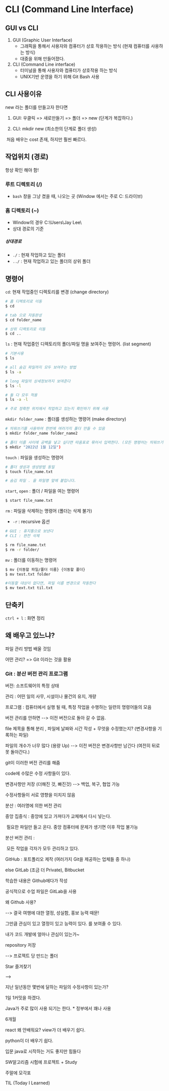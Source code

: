 # CLI (Command Line Interface)

## GUI vs CLI

1. GUI (Graphic User Interface)
   * 그래픽을 통해서 사용자와 컴퓨터가 상호 작용하는 방식 (현재 컴퓨터를 사용하는 방식)
   * 대중을 위해 만들어졌다.
2. CLI (Command Line interface)
   - 터미널을 통해 사용자와 컴퓨터가 상호작용 하는 방식
   - UNIX기반 운영을 하기 위해 Git Bash 사용



## CLI 사용이유

new 라는 폴더를 만들고자 한다면

1. GUI: 우클릭 => 새로만들기 => 폴더 => new	(단계가 복잡하다.)

   

2. CLI: mkdir new 												(최소한의 단계로 폴더 생성)

​			처음 배우는 cost 존재, 하지만 훨씬 빠르다.



## 작업위치 (경로)

항상 확인 해야 함!



### 루트 디렉토리 (/)

* `bash` 창을 그냥 켰을 때, 나오는 곳 (Window 에서는 주로 C: 드라이브)

### 홈 디렉토리 (~)

* Window의 경우 C:\Users\Jay Lee\
* 상대 경로의 기준

##### 상대경로

* `./` : 현재 작업하고 있는 폴더
* `../` : 현재 작업하고 있는 폴더의 상위 폴더



## 명령어

`cd`: 현재 작업중인 디렉토리를 변경  (change directory)

``` bash
# 홈 디렉토리로 이동
$ cd

# tab 으로 자동완성
$ cd folder_name

# 상위 디렉토리로 이동
$ cd ..
```



`ls` : 현재 작업중인 디렉토리의 폴더/파일 명을 보여주는 명령어. (list segment)

```bash
# 기본사용
$ ls

# all 숨김 파일까지 모두 보여주는 방법
$ ls -a

# long 파일의 상세정보까지 보여준다
$ ls -l

# 둘 다 모두 적용
$ ls -a -l 

# 주로 정확한 위치에서 작업하고 있는지 확인하기 위해 사용
```



`mkdir folder_name` : 폴더를 생성하는 명령어 (make directory)

``` bash
# 띄워쓰기를 사용하여 한번에 여러가지 폴더 만들 수 있음
$ mkdir folder_name folder_name2

# 폴더 이름 사이에 공백을 넣고 싶다면 따옴표로 묶어서 입력한다. (모든 명령어는 띄워쓰기 기준으로 작동하기 때문에)
$ mkdir "2022년 1월 12일")
```



`touch` : 파일을 생성하는 명령어

```bash
# 폴더 생성과 생성방법 동일
$ touch file_name.txt

# 숨김 파일 . 을 파일명 앞에 붙입니다.
```



`start`, `open` : 폴더 / 파일을 여는 명령어 

```bash
$ start file_name.txt
```



`rm` : 파일을 삭제하는 명령어 (폴더는 삭제 불가)

* `-r` : recursive 옵션

``` bash
# GUI : 휴지통으로 보낸다
# CLI : 완전 삭제

$ rm file_name.txt
$ rm -r folder/
```



`mv` : 폴더를 이동하는 명령어 

```bash
$ mv {이동할 파일/폴더 이름} {이동할 폴더}
$ mv test.txt folder

#이동할 대상이 없다면, 파일 이름 변경으로 작동한다
$ mv text.txt til.txt 
```



## 단축키

`ctrl + l` : 화면 정리 





## 왜 배우고 있느냐?

파일 관리 방법 배울 것임

어떤 관리? => Git 이라는 것을 활용



### Git : 분산 버전 관리 프로그램

버전: 소프트웨어의 특정 상태

관리 : 어떤 일의 사무, 시설이나 물건의 유지, 개량

프로그램 : 컴퓨터에서 실행 될 때, 특정 작업을 수행하는 일련의 명령어들의 모음

버전 관리를 안하면 --> 이전 버전으로 돌아 갈 수 없음.

file 제목을 통해 분리 , 파일에 날짜와 시간 작성   + 무엇을 수정했는지? (변경사항을 기록하는 파일)

파일의 개수가 너무 많다 (용량 Up) --> 이전 버전은 변경사항만 남긴다 (여전히 뒤로 못 돌아간다.)

git이 이러한 버전 관리를 해줌 

code에 수많은 수정 사항들이 있다.

변경사항만 저장 (더해진 것, 빠진것) --> 백업, 복구, 협업 가능 

수정사항들이 서로 영향을 미치지 않음 



분산 : 여러명에 의한 버전 관리 

중앙 집중식 :  중앙에 있고 가져다가 교체해서 다시 넣는다.

​	필요한 파일만 들고 온다. 중앙 컴퓨터에 문제가 생기면 이후 작업 불가능

분산 버전 관리 :

​	모든 작업을 각자가 모두 관리하고 있다. 



GitHub :  포트폴리오 제작 (여러가지 Git을 제공하는 업체들 중 하나)

else GitLab (조금 더 Private), Bitbucket

학습한 내용은 Github에다가 작성

공식적으로 수업 파일은 GitLab을 사용



왜 Github 사용?

--> 결국 여행에 대한 열정, 성실함, 홍보 능력 때문!

그만큼 관심이 있고 열정이 있고 능력이 있다. 를 보여줄 수 있다. 

내가 코드 개발에 얼마나 관심이 있는가~

repository 저장

--> 프로젝트 당 만드는 폴더 

Star 즐겨찾기 

--> 

지난 일년동안 몇번에 달하는 파일의 수정사항이 있는가?



1일 1커밋을 하겠다.

Java가 주로 많이 사용 되기는 한다. * 정부에서 꽤나 사용



6개월 

react 왜 안배워요? view가 더 배우기 쉽다. 

python이 더 배우기 쉽다. 

입문 java로 시작하는 거도 좋지만 힘들다 

SW알고리즘 시험에 프로젝트  + Study 

주말에 모각포 









TIL (Today I Learned)








